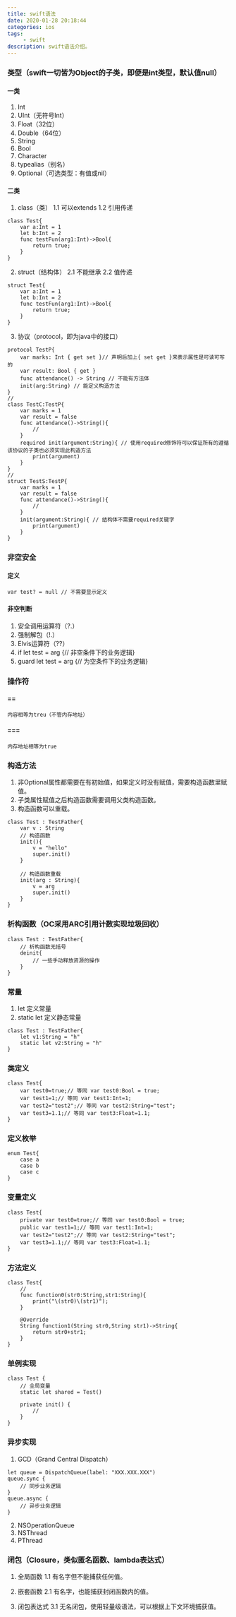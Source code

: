 ```yaml
---
title: swift语法
date: 2020-01-28 20:18:44
categories: ios
tags:
     - swift
description: swift语法介绍。
---
```


### 类型（swift一切皆为Object的子类，即便是int类型，默认值null）
#### 一类
1. Int
2. UInt（无符号Int）
3. Float（32位）
4. Double（64位）
5. String
6. Bool
7. Character
8. typealias（别名）
9. Optional（可选类型：有值或nil）

#### 二类
1. class（类）
1.1 可以extends
1.2 引用传递
```
class Test{
    var a:Int = 1
    let b:Int = 2
    func testFun(arg1:Int)->Bool{
        return true;
    }
}
```
2. struct（结构体）
2.1 不能继承
2.2 值传递
```
struct Test{
    var a:Int = 1
    let b:Int = 2
    func testFun(arg1:Int)->Bool{
        return true;
    }
}
```

3. 协议（protocol，即为java中的接口）
```
protocol TestP{
    var marks: Int { get set }// 声明后加上{ set get }来表示属性是可读可写的
    var result: Bool { get }
    func attendance() -> String // 不能有方法体
    init(arg:String) // 能定义构造方法
}
//
class TestC:TestP{
    var marks = 1
    var result = false
    func attendance()->String(){
        // 
    }
    required init(argument:String){ // 使用required修饰符可以保证所有的遵循该协议的子类也必须实现此构造方法
        print(argument)
    }
}
//
struct TestS:TestP{
    var marks = 1
    var result = false
    func attendance()->String(){
        // 
    }
    init(argument:String){ // 结构体不需要required关键字
        print(argument)
    }
}
```

### 非空安全
#### 定义
```
var test? = null // 不需要显示定义
```

#### 非空判断
1. 安全调用运算符（?.）
2. 强制解包（!.）
3. Elvis运算符（??）
4. if let test = arg {// 非空条件下的业务逻辑}
5. guard let test = arg {// 为空条件下的业务逻辑}

### 操作符
#### ==
```
内容相等为treu（不管内存地址）
```

#### ===
```
内存地址相等为true
```

### 构造方法
1. 非Optional属性都需要在有初始值，如果定义时没有赋值，需要构造函数里赋值。
2. 子类属性赋值之后构造函数需要调用父类构造函数。
3. 构造函数可以重载。
```
class Test : TestFather{
    var v : String
    // 构造函数
    init(){
        v = "hello"
        super.init()
    }

    // 构造函数重载
    init(arg : String){
        v = arg
        super.init()
    }
}
```

### 析构函数（OC采用ARC引用计数实现垃圾回收）
```
class Test : TestFather{
    // 析构函数无括号
    deinit{
        // 一些手动释放资源的操作
    }
}
```

### 常量
1. let 定义常量
2. static let 定义静态常量
```
class Test : TestFather{
    let v1:String = "h"
    static let v2:String = "h"
}
```

### 类定义
```
class Test{
    var test0=true;// 等同 var test0:Bool = true;
    var test1=1;// 等同 var test1:Int=1;
    var test2="test2";// 等同 var test2:String="test";
    var test3=1.1;// 等同 var test3:Float=1.1;
}
```

### 定义枚举
```
enum Test{
    case a
    case b
    case c
}
```

### 变量定义
```
class Test{
    private var test0=true;// 等同 var test0:Bool = true;
    public var test1=1;// 等同 var test1:Int=1;
    var test2="test2";// 等同 var test2:String="test";
    var test3=1.1;// 等同 var test3:Float=1.1;
}
```

### 方法定义
```
class Test{
    // 
    func function0(str0:String,str1:String){
        print("\(str0)\(str1)");
    }
    
    @Override
    String function1(String str0,String str1)->String{
        return str0+str1;
    }
}
```

### 单例实现
```
class Test {
    // 全局变量
    static let shared = Test()

    private init() {
        // 
    }
}
```

### 异步实现
1. GCD（Grand Central Dispatch）
```
let queue = DispatchQueue(label: "XXX.XXX.XXX")
queue.sync {
    // 同步业务逻辑
}
queue.async {
    // 异步业务逻辑
}
```
2. NSOperationQueue
3. NSThread
4. PThread

### 闭包（Closure，类似匿名函数、lambda表达式）
1. 全局函数	
1.1 有名字但不能捕获任何值。

2. 嵌套函数
2.1 有名字，也能捕获封闭函数内的值。

3. 闭包表达式
3.1 无名闭包，使用轻量级语法，可以根据上下文环境捕获值。


